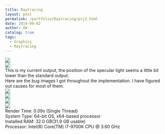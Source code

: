 ```yaml
---
title: Raytracing
layout: post
permalink: /portfolio/Raytracing/prj2.html
date: 2019-09-02
author: XW
catalog: true
tags:
  - Graphics
  - Raytracing
---
```



<div>
    <img src="{{site.url}}/portfolio/Raytracing/prj2.png" class="post-image" />
</div>

<div>
    <img src="{{site.url}}/portfolio/Raytracing/prj2Z.png" class="post-image" />
</div>

<div>
This is my current output, the position of the specular light seems a little bit lower than the standard output. 
</div>

<div>
Here are the bug images I got throughout the implementation. I have figured out causes for most of them.
</div>

<div>
    <img src="{{site.url}}/portfolio/Raytracing/prj2_BUG1_WrongColor.png" class="post-image" />
</div>
<div>
    <img src="{{site.url}}/portfolio/Raytracing/prj2_BUG2_WrongNormal.png" class="post-image" />
</div>
<div>
    <img src="{{site.url}}/portfolio/Raytracing/prj2_BUG3_WrongColor2.png" class="post-image" />
</div>
<div>
    <img src="{{site.url}}/portfolio/Raytracing/prj2_BUG4_WrongLight.png" class="post-image" />
</div>

<div>Render Time: 0.09s (Single Thread)</div>
<div>System Type: 64-bit OS, x64-based processor</div>
<div>Installed RAM: 32.0 GB(31.9 GB usable)</div>
<div>Processor: Intel(R) Core(TM) i7-9700K CPU @ 3.60 GHz</div>


